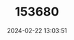 ---
title: "153680"
category: "Tenuibranchiurus glypticus"
draft: false
date: 2024-02-22 13:03:51
languages:
  English: ["Swamp Crayfish"]
---